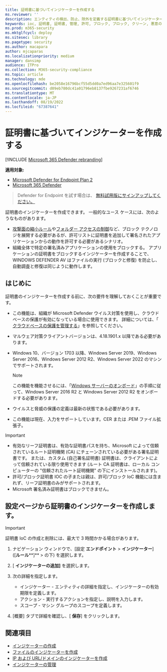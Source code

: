 ```yaml
---
title: 証明書に基づいてインジケーターを作成する
ms.reviewer: ''
description: エンティティの検出、防止、除外を定義する証明書に基づいてインジケーターを作成します。
keywords: ioc, 証明書, 証明書, 管理, 許可, ブロック, ブロック, クリーン, 悪意のある, ファイル ハッシュ, IP アドレス, URL, ドメイン
ms.prod: m365-security
ms.mktglfcycl: deploy
ms.sitesec: library
ms.pagetype: security
ms.author: macapara
author: mjcaparas
ms.localizationpriority: medium
manager: dansimp
audience: ITPro
ms.collection: M365-security-compliance
ms.topic: article
ms.technology: mde
ms.openlocfilehash: be2058e16796bcf55d5dd0a7ed96aa7e325601f9
ms.sourcegitcommit: d09eb780dc41a01796eb8137fbe9267231af6746
ms.translationtype: MT
ms.contentlocale: ja-JP
ms.lasthandoff: 08/19/2022
ms.locfileid: "67387641"
---
```

# <a name="create-indicators-based-on-certificates"></a>証明書に基づいてインジケーターを作成する

[!INCLUDE [Microsoft 365 Defender rebranding](../../includes/microsoft-defender.md)]


**適用対象:**
- [Microsoft Defender for Endpoint Plan 2](https://go.microsoft.com/fwlink/p/?linkid=2154037)
- [Microsoft 365 Defender](https://go.microsoft.com/fwlink/?linkid=2118804)

> Defender for Endpoint を試す場合は、 [無料試用版にサインアップしてください。](https://www.microsoft.com/WindowsForBusiness/windows-atp?ocid=docs-wdatp-automationexclusionlist-abovefoldlink)

証明書のインジケーターを作成できます。 一般的なユース ケースには、次のようなものがあります。

- [攻撃面の縮小ルール](attack-surface-reduction.md)や[フォルダー アクセスの制御](controlled-folders.md)など、ブロック テクノロジを展開する必要があるが、許可リストに証明書を追加して署名されたアプリケーションからの動作を許可する必要があるシナリオ。
- 組織全体で特定の署名済みアプリケーションの使用をブロックする。 アプリケーションの証明書をブロックするインジケーターを作成することで、WINDOWS DEFENDER AV はファイルの実行 (ブロックと修復) を防止し、自動調査と修復は同じように動作します。

## <a name="before-you-begin"></a>はじめに

証明書のインジケーターを作成する前に、次の要件を理解しておくことが重要です。

- この機能は、組織が Microsoft Defender ウイルス対策を使用し、クラウドベースの保護が有効になっている場合に使用できます。 詳細については、「 [クラウドベースの保護を管理する](/windows/security/threat-protection/microsoft-defender-antivirus/deploy-manage-report-microsoft-defender-antivirus)」を参照してください。
- マルウェア対策クライアントバージョンは、4.18.1901.x 以降である必要があります。
- Windows 10、バージョン 1703 以降、Windows Server 2019、Windows Server 2016、Windows Server 2012 R2、Windows Server 2022 のマシンでサポートされます。
    
    >[!NOTE]
    >この機能を機能させるには、「[Windows サーバーのオンボード](configure-server-endpoints.md#windows-server-2012-r2-and-windows-server-2016)」の手順に従って、Windows Server 2016 R2 と Windows Server 2012 R2 をオンボードする必要があります。 

- ウイルスと脅威の保護の定義は最新の状態である必要があります。
- この機能は現在、入力をサポートしています。CER または .PEM ファイル拡張子。

> [!IMPORTANT]
>
> - 有効なリーフ証明書は、有効な証明書パスを持ち、Microsoft によって信頼されているルート証明機関 (CA) にチェーンされている必要がある署名証明書です。 または、カスタム (自己署名証明書) 証明書は、クライアントによって信頼されている限り使用できます (ルート CA 証明書は、ローカル コンピューターの "信頼されたルート証明機関" の下にインストールされます)。
> - 許可/ブロック証明書 IOC の子または親は、許可/ブロック IoC 機能には含まれず、リーフ証明書のみがサポートされます。
> - Microsoft 署名済み証明書はブロックできません。

## <a name="create-an-indicator-for-certificates-from-the-settings-page"></a>設定ページから証明書のインジケーターを作成します。

> [!IMPORTANT]
> 証明書 IoC の作成と削除には、最大で 3 時間かかる場合があります。

1. ナビゲーション ウィンドウで、[設定 **エンドポイント** \> **インジケーター**] ([**ルール****]** \> の下) を選択します。

2. [ **インジケーターの追加]** を選択します。

3. 次の詳細を指定します。
   - インジケーター - エンティティの詳細を指定し、インジケーターの有効期限を定義します。
   - アクション - 実行するアクションを指定し、説明を入力します。
   - スコープ - マシン グループのスコープを定義します。

4. [概要] タブで詳細を確認し、[ **保存**] をクリックします。

## <a name="related-topics"></a>関連項目

- [インジケーターの作成](manage-indicators.md)
- [ファイルのインジケーターを作成 ](indicator-file.md)
- [IP および URL/ドメインのインジケーターを作成](indicator-ip-domain.md)
- [インジケーターの管理](indicator-manage.md)
